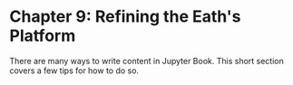 Chapter 9: Refining the Eath's Platform
=================================

There are many ways to write content in Jupyter Book. This short section
covers a few tips for how to do so.
